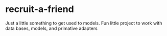 # recruit-a-friend

Just a little something to get used to models. Fun little project to work with data bases, models, and primative adapters